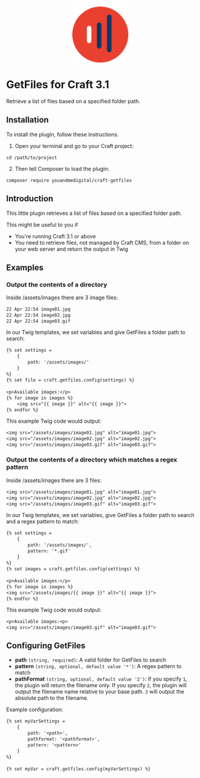 <p align="center">
    <img src="https://github.com/youandmedigital/craft-getfiles/blob/master/src/icon.svg" alt="GetFiles" width="150"/>
</p>

# GetFiles for Craft 3.1

Retrieve a list of files based on a specified folder path.

## Installation

To install the plugin, follow these instructions.

1. Open your terminal and go to your Craft project:

```
cd /path/to/project
```

2. Then tell Composer to load the plugin:

```
composer require youandmedigital/craft-getfiles
```

## Introduction

This little plugin retrieves a list of files based on a specified folder path.

This might be useful to you if

- You're running Craft 3.1 or above
- You need to retrieve files, not managed by Craft CMS, from a folder on your web server and return the output in Twig

## Examples

### Output the contents of a directory

Inside /assets/images there are 3 image files:
```
22 Apr 22:54 image01.jpg
22 Apr 22:54 image02.jpg
22 Apr 22:54 image03.gif
```

In our Twig templates, we set variables and give GetFiles a folder path to search:
```
{% set settings =
    {
        path: '/assets/images/'
    }
%}
{% set file = craft.getfiles.config(settings) %}

<p>Available images:</p>
{% for image in images %}
    <img src="{{ image }}" alt="{{ image }}">
{% endfor %}
```

This example Twig code would output:
```
<img src="/assets/images/image01.jpg" alt="image01.jpg">
<img src="/assets/images/image02.jpg" alt="image02.jpg">
<img src="/assets/images/image03.gif" alt="image03.gif">
```

### Output the contents of a directory which matches a regex pattern

Inside /assets/images there are 3 files:
```
<img src="/assets/images/image01.jpg" alt="image01.jpg">
<img src="/assets/images/image02.jpg" alt="image02.jpg">
<img src="/assets/images/image03.gif" alt="image03.gif">
```

In our Twig templates, we set variables, give GetFiles a folder path to search and a regex pattern to match:
```
{% set settings =
    {
        path: '/assets/images/',
        pattern: '*.gif'
    }
%}
{% set images = craft.getfiles.config(settings) %}

<p>Available images:</p>
{% for image in images %}
<img src="/assets/images/{{ image }}" alt="{{ image }}">
{% endfor %}
```

This example Twig code would output:
```
<p>Available images:<p>
<img src="/assets/images/image03.gif" alt="image03.gif">
```

## Configuring GetFiles

- **path** `(string, required)`: A valid folder for GetFiles to search
- **pattern** `(string, optional, default value '*')`: A regex pattern to match
- **pathFormat** `(string, optional, default value '2')`: If you specify `1`, the plugin will return the filename only. If you specify `2`, the plugin will output the filename name relative to your base path. `3` will output the absolute path to the filename.

Example configuration:
```
{% set myVarSettings =
    {
        path: '<path>',
        pathformat: '<pathformat>',
        pattern: '<pattern>'
    }
%}

{% set myVar = craft.getfiles.config(myVarSettings) %}
```